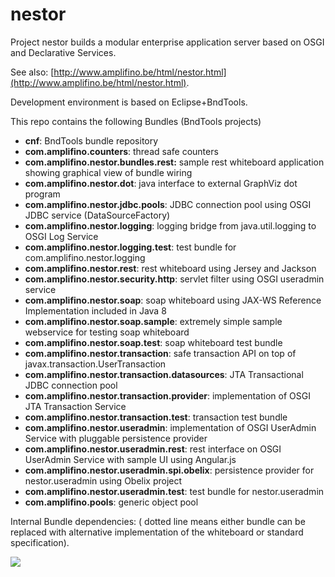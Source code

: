 # nestor
Project nestor builds a modular enterprise application server based on OSGI and Declarative Services. 

See also: [http://www.amplifino.be/html/nestor.html](http://www.amplifino.be/html/nestor.html).

Development environment is based on Eclipse+BndTools. 

This repo contains the following Bundles (BndTools projects)  

- **cnf**: BndTools bundle repository
- **com.amplifino.counters**: thread safe counters
- **com.amplifino.nestor.bundles.rest:** sample rest whiteboard application showing graphical view of bundle wiring
- **com.amplifino.nestor.dot**: java interface to external GraphViz dot program
- **com.amplifino.nestor.jdbc.pools**: JDBC connection pool using OSGI JDBC service (DataSourceFactory)
- **com.amplifino.nestor.logging**: logging bridge from java.util.logging to OSGI Log Service
- **com.amplifino.nestor.logging.test**: test bundle for com.amplifino.nestor.logging
- **com.amplifino.nestor.rest**: rest whiteboard using Jersey and Jackson
- **com.amplifino.nestor.security.http**: servlet filter using OSGI useradmin service 
- **com.amplifino.nestor.soap**: soap whiteboard using JAX-WS Reference Implementation included in Java 8
- **com.amplifino.nestor.soap.sample**: extremely simple sample webservice for testing soap whiteboard
- **com.amplifino.nestor.soap.test**: soap whiteboard test bundle
- **com.amplifino.nestor.transaction**: safe transaction API on top of javax.transaction.UserTransaction
- **com.amplifino.nestor.transaction.datasources**: JTA Transactional JDBC connection pool
- **com.amplifino.nestor.transaction.provider**: implementation of OSGI JTA Transaction Service
- **com.amplifino.nestor.transaction.test**: transaction test bundle
- **com.amplifino.nestor.useradmin**: implementation of OSGI UserAdmin Service with pluggable persistence provider
- **com.amplifino.nestor.useradmin.rest**: rest interface on OSGI UserAdmin Service with sample UI using Angular.js
- **com.amplifino.nestor.useradmin.spi.obelix**: persistence provider for nestor.useradmin using Obelix project
- **com.amplifino.nestor.useradmin.test**: test bundle for nestor.useradmin
- **com.amplifino.pools**: generic object pool

Internal Bundle dependencies: ( dotted line means either bundle can be replaced with alternative implementation of the whiteboard or standard specification).

![](https://rawgit.com/Amplifino/nestor/master/nestor.svg)


